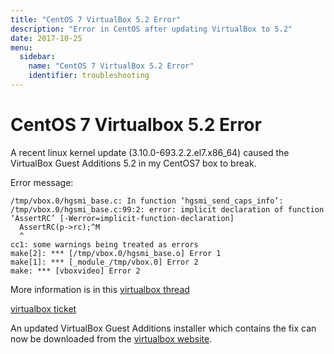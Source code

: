 ```yaml
---
title: "CentOS 7 VirtualBox 5.2 Error"
description: "Error in CentOS after updating VirtualBox to 5.2"
date: 2017-10-25
menu:
  sidebar:
    name: "CentOS 7 VirtualBox 5.2 Error"
    identifier: troubleshooting
---
```


# CentOS 7 Virtualbox 5.2 Error

A recent linux kernel update (3.10.0-693.2.2.el7.x86_64) caused the VirtualBox Guest Additions 5.2 in my CentOS7 box to break.

Error message:
```
/tmp/vbox.0/hgsmi_base.c: In function ‘hgsmi_send_caps_info’:
/tmp/vbox.0/hgsmi_base.c:99:2: error: implicit declaration of function ‘AssertRC’ [-Werror=implicit-function-declaration]
  AssertRC(p->rc);^M
  ^
cc1: some warnings being treated as errors
make[2]: *** [/tmp/vbox.0/hgsmi_base.o] Error 1
make[1]: *** [_module_/tmp/vbox.0] Error 2
make: *** [vboxvideo] Error 2
```

More information is in this [virtualbox thread](https://forums.virtualbox.org/viewtopic.php?f=1&t=85080)

[virtualbox ticket](https://www.virtualbox.org/ticket/17163)

An updated VirtualBox Guest Additions installer which contains the fix can now be downloaded from the [virtualbox website](https://www.virtualbox.org/wiki/Downloads).
